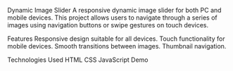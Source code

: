 Dynamic Image Slider
A responsive dynamic image slider for both PC and mobile devices. This project allows users to navigate through a series of images using navigation buttons or swipe gestures on touch devices.

Features
Responsive design suitable for all devices.
Touch functionality for mobile devices.
Smooth transitions between images.
Thumbnail navigation.

Technologies Used
HTML
CSS
JavaScript
Demo
